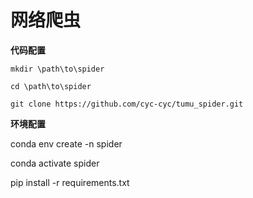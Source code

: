 # 网络爬虫

**代码配置**

```
mkdir \path\to\spider

cd \path\to\spider

git clone https://github.com/cyc-cyc/tumu_spider.git
```

**环境配置**

conda env create -n spider

conda activate spider

pip install -r requirements.txt
